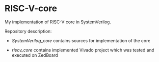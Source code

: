 # RISC-V-core
My implementation of RISC-V core in SystemVerilog.

Repository description:
  
  - *SystemVerilog_core* contains sources for implementation of the core
 
  - *riscv_core* contains implemented Vivado project which was tested and executed on ZedBoard
